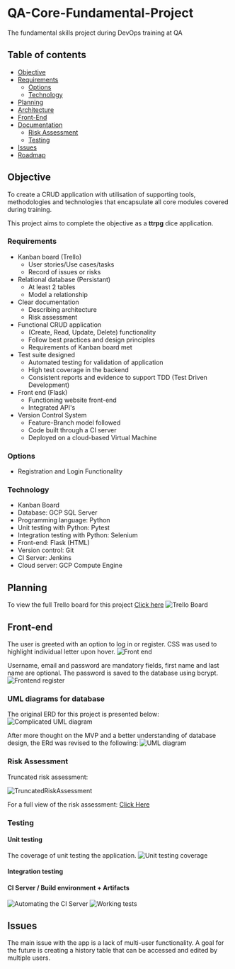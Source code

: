 # QA-Core-Fundamental-Project
The fundamental skills project during DevOps training at QA

## Table of contents

- [Objective](#objective)
- [Requirements](#requirements)
    - [Options](#options)
    - [Technology](#technology)
- [Planning](#planning)
- [Architecture](#architecture)
- [Front-End](#front-end)
- [Documentation](#documentation)
    - [Risk Assessment](#risk-assessment)
    - [Testing](#testing)
- [Issues](#issues)
- [Roadmap](#roadmap)
## Objective
To create a CRUD application with utilisation of supporting tools, methodologies and technologies that encapsulate all core modules covered during training.

This project aims to complete the objective as a **ttrpg** dice application.

### Requirements

- Kanban board (Trello)
    - User stories/Use cases/tasks
    - Record of issues or risks
- Relational database (Persistant)
    - At least 2 tables
    - Model a relationship
- Clear documentation
    - Describing architecture
    - Risk assessment
- Functional CRUD application
    - (Create, Read, Update, Delete) functionality
    - Follow best practices and design principles
    - Requirements of Kanban board met
- Test suite designed
    - Automated testing for validation of application
    - High test coverage in the backend
    - Consistent reports and evidence to support TDD (Test Driven Development)
- Front end (Flask)
    - Functioning website front-end
    - Integrated API's
- Version Control System
    - Feature-Branch model followed
    - Code built through a CI server
    - Deployed on a cloud-based Virtual Machine


### Options
- Registration and Login Functionality

### Technology
- Kanban Board
- Database: GCP SQL Server
- Programming language: Python
- Unit testing with Python: Pytest
- Integration testing with Python: Selenium
- Front-end: Flask (HTML)
- Version control: Git
- CI Server: Jenkins
- Cloud server: GCP Compute Engine

## Planning
To view the full Trello board for this project [Click here](https://trello.com/b/Xogn4d4n/devop-core-fundamentals)
![Trello Board](images/trello.png)

## Front-end
The user is greeted with an option to log in or register. CSS was used to highlight individual letter upon hover.
![Front end](images/frontend-front.png)

Username, email and password are mandatory fields, first name and last name are optional. The password is saved to the database using bcrypt.
![Frontend register](images/frontend-register.png)

### UML diagrams for database
The original ERD for this project is presented below:
![Complicated UML diagram](images/databaseUML.svg)

After more thought on the MVP and a better understanding of database design, the ERd was revised to the following:
![UML diagram](images/MVPdatabaseUML.svg)

### Risk Assessment
Truncated risk assessment:

![TruncatedRiskAssessment](images/risk-truncated.png)

For a full view of the risk assessment:
[Click Here](https://docs.google.com/spreadsheets/d/1WqFukyaTO323GE5MpPM3VZ9UM3vmW91j-5BNtHYZGrc/edit?usp=sharing)

### Testing

#### Unit testing
The coverage of unit testing the application.
![Unit testing coverage](images/coverage.png)
#### Integration testing

#### CI Server / Build environment + Artifacts
![Automating the CI Server](images/webhook.png)
![Working tests](images/CI-testing.png)
## Issues
The main issue with the app is a lack of multi-user functionality. A goal for the future is creating a history table that can be accessed and edited by multiple users.